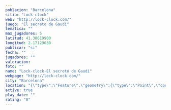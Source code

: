 ```yaml
---
poblacion: "Barcelona"
sitio: "Lock-clock"
web: "http://lock-clock.com/"
juego: "El secreto de Gaudi"
tematica: ""
max_jugadores: 5
latitud: 41.38619900
longitud: 2.17129630
publicar: "si"
fecha: ""
jugadores: ""
valoracion: 
foto: ""
name: "Lock-clock-El secreto de Gaudi"
webpage: "http://lock-clock.com/"
city: "Barcelona"
location: "{\"type\":\"Feature\",\"geometry\":{\"type\":\"Point\",\"coordinates\":[41.386199,2.1712963]}}"
active: true
play_date: ""
rating: "0"
---
```

